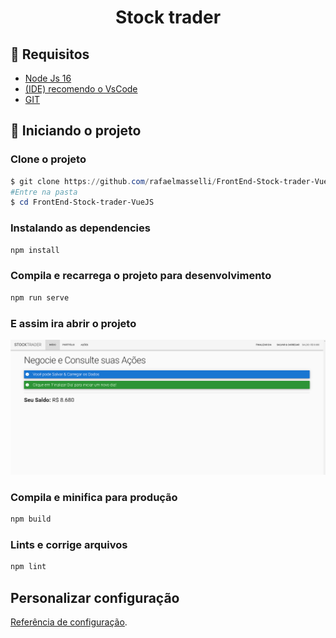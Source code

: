 <h1 align="center">  Stock trader </h1>

## 👾 Requisitos

- [Node Js 16](https://nodejs.org/en/blog/release/v16.16.0/)
- [(IDE) recomendo o VsCode](https://code.visualstudio.com/)
- [GIT](https://git-scm.com/)

## 🚀 Iniciando o projeto

### Clone o projeto

```powershell
$ git clone https://github.com/rafaelmasselli/FrontEnd-Stock-trader-VueJS
#Entre na pasta
$ cd FrontEnd-Stock-trader-VueJS
```

### Instalando as dependencies

```powershell
npm install
```

### Compila e recarrega o projeto para desenvolvimento

```powershell
npm run serve
```

### E assim ira abrir o projeto

![exemplo do projeto](/.github/screenshot_project.png)

### Compila e minifica para produção

```powershell
npm build
```

### Lints e corrige arquivos

```powershell
npm lint
```

## Personalizar configuração

[Referência de configuração](https://cli.vuejs.org/config/).
